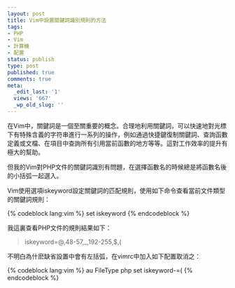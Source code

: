 ```yaml
---
layout: post
title: Vim中設置關鍵詞識別規則的方法
tags:
- PHP
- Vim
- 計算機
- 配置
status: publish
type: post
published: true
comments: true
meta:
  _edit_last: '1'
  views: '667'
  _wp_old_slug: ''
---
```

在Vim中，關鍵詞是一個至關重要的概念。合理地利用關鍵詞，可以快速地對光標下有特殊含義的字符串進行一系列的操作，例如通過快捷鍵復制關鍵詞、查詢函數定義或文檔、在項目中查詢所有引用當前函數的地方等等。這對工作效率的提升有極大的幫助。

但我的Vim對PHP文件的關鍵詞識別有問題，在選擇函數名的時候總是將函數名後的小括弧一起選入。

Vim使用選項iskeyword設定關鍵詞的匹配規則，使用如下命令查看當前文件類型的關鍵詞規則：

{% codeblock lang:vim %}
set iskeyword
{% endcodeblock %}

我這裏查看PHP文件的規則結果如下：

<blockquote>
iskeyword=@,48-57,_,192-255,$,(
</blockquote>

不明白為什麽缺省設置中會有左括弧，在vimrc中加入如下配置取消之：

{% codeblock lang:vim %}
au FileType php set iskeyword-=(
{% endcodeblock %}
